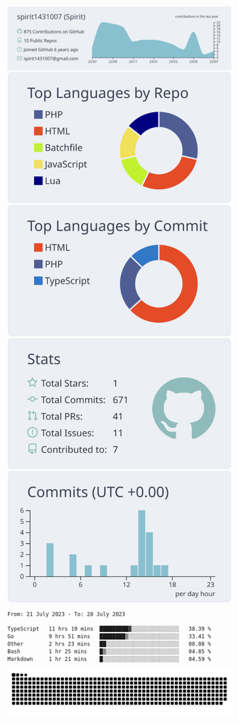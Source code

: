 [![](https://raw.githubusercontent.com/spirit1431007/spirit1431007/master/profile-summary-card-output/nord_bright/0-profile-details.svg)](https://git.io/spiritx)
[![](https://raw.githubusercontent.com/spirit1431007/spirit1431007/master/profile-summary-card-output/nord_bright/1-repos-per-language.svg)](https://git.io/spiritx) [![](https://raw.githubusercontent.com/spirit1431007/spirit1431007/master/profile-summary-card-output/nord_bright/2-most-commit-language.svg)](https://git.io/spiritx)
[![](https://raw.githubusercontent.com/spirit1431007/spirit1431007/master/profile-summary-card-output/nord_bright/3-stats.svg)](https://git.io/spiritx) [![](https://raw.githubusercontent.com/spirit1431007/spirit1431007/master/profile-summary-card-output/nord_bright/4-productive-time.svg)](https://git.io/spiritx)

<!--START_SECTION:waka-->

```txt
From: 21 July 2023 - To: 28 July 2023

TypeScript   11 hrs 19 mins  █████████▓░░░░░░░░░░░░░░░   38.39 %
Go           9 hrs 51 mins   ████████▒░░░░░░░░░░░░░░░░   33.41 %
Other        2 hrs 23 mins   ██░░░░░░░░░░░░░░░░░░░░░░░   08.08 %
Bash         1 hr 25 mins    █▒░░░░░░░░░░░░░░░░░░░░░░░   04.85 %
Markdown     1 hr 21 mins    █░░░░░░░░░░░░░░░░░░░░░░░░   04.59 %
```

<!--END_SECTION:waka-->

![contribution](https://github.com/spirit1431007/spirit1431007/blob/output/github-contribution-grid-snake.svg)
